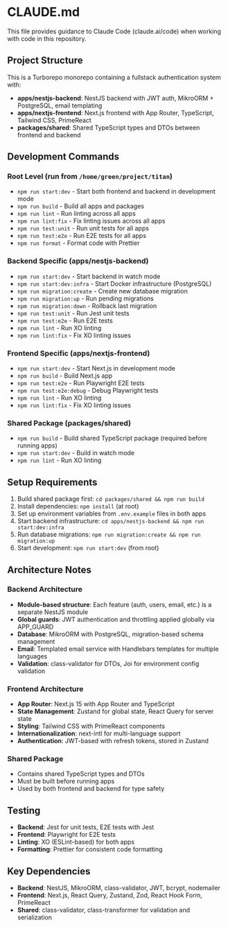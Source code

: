# CLAUDE.md

This file provides guidance to Claude Code (claude.ai/code) when working with code in this repository.

## Project Structure

This is a Turborepo monorepo containing a fullstack authentication system with:
- **apps/nestjs-backend**: NestJS backend with JWT auth, MikroORM + PostgreSQL, email templating
- **apps/nextjs-frontend**: Next.js frontend with App Router, TypeScript, Tailwind CSS, PrimeReact
- **packages/shared**: Shared TypeScript types and DTOs between frontend and backend

## Development Commands

### Root Level (run from `/home/green/project/titan`)
- `npm run start:dev` - Start both frontend and backend in development mode
- `npm run build` - Build all apps and packages
- `npm run lint` - Run linting across all apps
- `npm run lint:fix` - Fix linting issues across all apps
- `npm run test:unit` - Run unit tests for all apps
- `npm run test:e2e` - Run E2E tests for all apps
- `npm run format` - Format code with Prettier

### Backend Specific (apps/nestjs-backend)
- `npm run start:dev` - Start backend in watch mode
- `npm run start:dev:infra` - Start Docker infrastructure (PostgreSQL)
- `npm run migration:create` - Create new database migration
- `npm run migration:up` - Run pending migrations
- `npm run migration:down` - Rollback last migration
- `npm run test:unit` - Run Jest unit tests
- `npm run test:e2e` - Run E2E tests
- `npm run lint` - Run XO linting
- `npm run lint:fix` - Fix XO linting issues

### Frontend Specific (apps/nextjs-frontend)
- `npm run start:dev` - Start Next.js in development mode
- `npm run build` - Build Next.js app
- `npm run test:e2e` - Run Playwright E2E tests
- `npm run test:e2e:debug` - Debug Playwright tests
- `npm run lint` - Run XO linting
- `npm run lint:fix` - Fix XO linting issues

### Shared Package (packages/shared)
- `npm run build` - Build shared TypeScript package (required before running apps)
- `npm run start:dev` - Build in watch mode
- `npm run lint` - Run XO linting

## Setup Requirements

1. Build shared package first: `cd packages/shared && npm run build`
2. Install dependencies: `npm install` (at root)
3. Set up environment variables from `.env.example` files in both apps
4. Start backend infrastructure: `cd apps/nestjs-backend && npm run start:dev:infra`
5. Run database migrations: `npm run migration:create && npm run migration:up`
6. Start development: `npm run start:dev` (from root)

## Architecture Notes

### Backend Architecture
- **Module-based structure**: Each feature (auth, users, email, etc.) is a separate NestJS module
- **Global guards**: JWT authentication and throttling applied globally via APP_GUARD
- **Database**: MikroORM with PostgreSQL, migration-based schema management
- **Email**: Templated email service with Handlebars templates for multiple languages
- **Validation**: class-validator for DTOs, Joi for environment config validation

### Frontend Architecture
- **App Router**: Next.js 15 with App Router and TypeScript
- **State Management**: Zustand for global state, React Query for server state
- **Styling**: Tailwind CSS with PrimeReact components
- **Internationalization**: next-intl for multi-language support
- **Authentication**: JWT-based with refresh tokens, stored in Zustand

### Shared Package
- Contains shared TypeScript types and DTOs
- Must be built before running apps
- Used by both frontend and backend for type safety

## Testing

- **Backend**: Jest for unit tests, E2E tests with Jest
- **Frontend**: Playwright for E2E tests
- **Linting**: XO (ESLint-based) for both apps
- **Formatting**: Prettier for consistent code formatting

## Key Dependencies

- **Backend**: NestJS, MikroORM, class-validator, JWT, bcrypt, nodemailer
- **Frontend**: Next.js, React Query, Zustand, Zod, React Hook Form, PrimeReact
- **Shared**: class-validator, class-transformer for validation and serialization